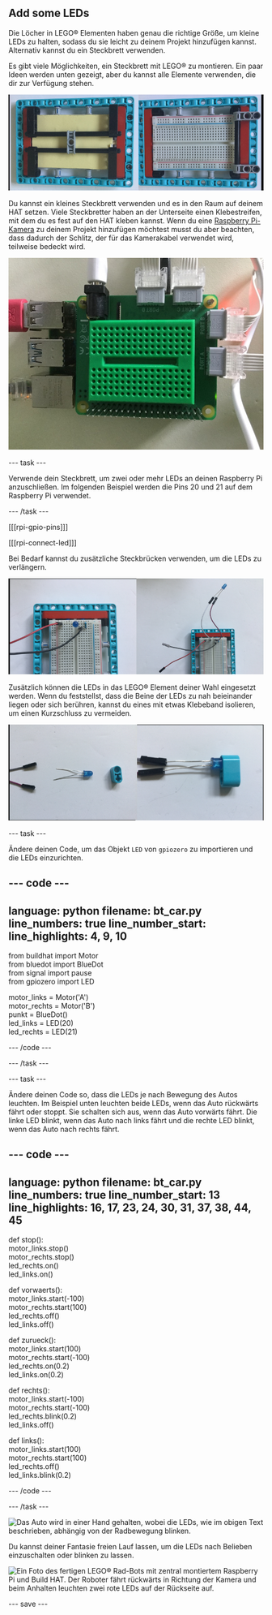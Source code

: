 ## Add some LEDs

Die Löcher in LEGO® Elementen haben genau die richtige Größe, um kleine LEDs zu halten, sodass du sie leicht zu deinem Projekt hinzufügen kannst. Alternativ kannst du ein Steckbrett verwenden.

Es gibt viele Möglichkeiten, ein Steckbrett mit LEGO® zu montieren. Ein paar Ideen werden unten gezeigt, aber du kannst alle Elemente verwenden, die dir zur Verfügung stehen.

![Ein Foto eines halbgroßen Steckbretts, das auf einer LEGO®-Platte montiert ist. Es wird von LEGO®-Trägern darunter getragen und dann an den Seiten in einen Rahmen eingeklemmt, um die Oberseite, auf der die Komponenten eingesteckt werden, frei zu halten.](images/big-breadboard.png)

Du kannst ein kleines Steckbrett verwenden und es in den Raum auf deinem HAT setzen. Viele Steckbretter haben an der Unterseite einen Klebestreifen, mit dem du es fest auf den HAT kleben kannst. Wenn du eine [Raspberry Pi-Kamera](https://projects.raspberrypi.org/en/projects/getting-started-with-picamera) zu deinem Projekt hinzufügen möchtest musst du aber beachten, dass dadurch der Schlitz, der für das Kamerakabel verwendet wird, teilweise bedeckt wird.

![Ein Foto eines grünen Mini-Steckbretts, das auf dem Build HAT sitzt. Es passt gut, verdeckt aber den Kameraschlitz, der sich neben der Buchse am HAT befindet.](images/breadboard_on_hat.jpg)

--- task ---

Verwende dein Steckbrett, um zwei oder mehr LEDs an deinen Raspberry Pi anzuschließen. Im folgenden Beispiel werden die Pins 20 und 21 auf dem Raspberry Pi verwendet.

--- /task ---

[[[rpi-gpio-pins]]]

[[[rpi-connect-led]]]

Bei Bedarf kannst du zusätzliche Steckbrücken verwenden, um die LEDs zu verlängern.

![Zwei Fotos von LEDs, die mit einem Steckbrett verbunden sind. Auf der linken Seite ist die LED in das Steckbrett selbst gesteckt; rechts ist es an fliegenden Überbrückungskabeln befestigt.](images/legtolegs2.png)

Zusätzlich können die LEDs in das LEGO® Element deiner Wahl eingesetzt werden. Wenn du feststellst, dass die Beine der LEDs zu nah beieinander liegen oder sich berühren, kannst du eines mit etwas Klebeband isolieren, um einen Kurzschluss zu vermeiden.

![Ein Foto einer LED, die in ein LEGO® Balkenelement eingesetzt ist.](images/ledsinlego.png)

--- task ---

Ändere deinen Code, um das Objekt `LED` von `gpiozero` zu importieren und die LEDs einzurichten.

--- code ---
---
language: python filename: bt_car.py line_numbers: true line_number_start:
line_highlights: 4, 9, 10
---

from buildhat import Motor    
from bluedot import BlueDot    
from signal import pause     
from gpiozero import LED

motor_links = Motor('A')     
motor_rechts = Motor('B')     
punkt = BlueDot()     
led_links = LED(20)     
led_rechts = LED(21)

--- /code ---

--- /task ---


--- task ---

Ändere deinen Code so, dass die LEDs je nach Bewegung des Autos leuchten. Im Beispiel unten leuchten beide LEDs, wenn das Auto rückwärts fährt oder stoppt. Sie schalten sich aus, wenn das Auto vorwärts fährt. Die linke LED blinkt, wenn das Auto nach links fährt und die rechte LED blinkt, wenn das Auto nach rechts fährt.

--- code ---
---
language: python filename: bt_car.py line_numbers: true line_number_start: 13
line_highlights: 16, 17, 23, 24, 30, 31, 37, 38, 44, 45
---

def stop():    
motor_links.stop()     
motor_rechts.stop()    
led_rechts.on()     
led_links.on()


def vorwaerts():    
motor_links.start(-100)    
motor_rechts.start(100)    
led_rechts.off()    
led_links.off()


def zurueck():    
motor_links.start(100)    
motor_rechts.start(-100)    
led_rechts.on(0.2)    
led_links.on(0.2)


def rechts():    
motor_links.start(-100)    
motor_rechts.start(-100)    
led_rechts.blink(0.2)    
led_links.off()


def links():    
motor_links.start(100)    
motor_rechts.start(100)    
led_rechts.off()     
led_links.blink(0.2)

--- /code ---

--- /task ---

![Das Auto wird in einer Hand gehalten, wobei die LEDs, wie im obigen Text beschrieben, abhängig von der Radbewegung blinken.](images/led_indicators.gif)

Du kannst deiner Fantasie freien Lauf lassen, um die LEDs nach Belieben einzuschalten oder blinken zu lassen.

![Ein Foto des fertigen LEGO® Rad-Bots mit zentral montiertem Raspberry Pi und Build HAT. Der Roboter fährt rückwärts in Richtung der Kamera und beim Anhalten leuchten zwei rote LEDs auf der Rückseite auf.](images/brake_lights.gif)

--- save ---
